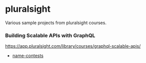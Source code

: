 # pluralsight

Various sample projects from pluralsight courses.

### Building Scalable APIs with GraphQL
https://app.pluralsight.com/library/courses/graphql-scalable-apis/

* [name-contests](name-contests/)
